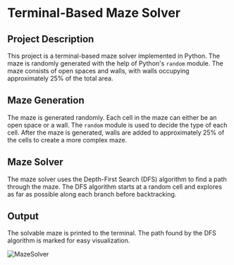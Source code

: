 # Terminal-Based Maze Solver

## Project Description
This project is a terminal-based maze solver implemented in Python. The maze is randomly generated with the help of Python's `random` module. The maze consists of open spaces and walls, with walls occupying approximately 25% of the total area.

## Maze Generation
The maze is generated randomly. Each cell in the maze can either be an open space or a wall. The `random` module is used to decide the type of each cell. After the maze is generated, walls are added to approximately 25% of the cells to create a more complex maze.

## Maze Solver
The maze solver uses the Depth-First Search (DFS) algorithm to find a path through the maze. The DFS algorithm starts at a random cell and explores as far as possible along each branch before backtracking.

## Output
The solvable maze is printed to the terminal. The path found by the DFS algorithm is marked for easy visualization.

![MazeSolver](https://github.com/Shkmr07/MazeSolver/assets/113815453/d9baa493-3538-4295-afd3-63b4d5566730)
